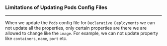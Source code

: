 ### Limitations of Updating Pods Config Files

---

When we update the `Pods` config file for `Declarative Deployments` we can not update all the properties, only certain properties are there we are allowed to change like the `image`. For example, we can not update property like `containers`, `name`, `port` etc.
